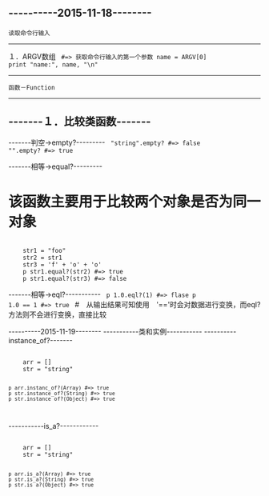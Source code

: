 ----------2015-11-18--------
------------------
	读取命令行输入
------------------
１．ARGV数组
<code>
	#=> 获取命令行输入的第一个参数
	name = ARGV[0]
	print "name:", name, "\n"
</code>


------------------
	函数－Function
------------------

-------１．比较类函数-------
--------------------------

-------判空->empty?---------
<code>
	"string".empty? #=> false
	"".empty?				#=> true
</code>

-------相等->equal?---------
# 该函数主要用于比较两个对象是否为同一对象
<code>
	str1 = "foo"
	str2 = str1
	str3 = 'f' + 'o' + 'o'
	p str1.equal?(str2) #=> true
	p str1.equal?(str3) #=> false
</code>

-------相等->eql?-----------
<code>
	p 1.0.eql?(1) #=> flase
	p 1.0 == 1    #=> true
</code>
#　从输出结果可知使用　'=='时会对数据进行变换，而eql?方法则不会进行变换，直接比较


----------2015-11-19--------
-----------类和实例-----------
----------instance_of?-------

<!-- 判断对象是某个类的实例 -->
<code>
	arr = []
	str = "string"

	p arr.instanc_of?(Array) #=> true
	p str.instance_of?(String) #=> true
	p str.instance_of?(Object) #=> true
</code>

-----------is_a?------------

<!-- 判断继承关系 -->
<code>
	arr = []
	str = "string"

	p arr.is_a?(Array) #=> true
	p str.is_a?(String) #=> true
	p str.is_a?(Object) #=> true
</code>


